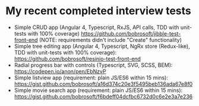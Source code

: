 # My recent completed interview tests

- Simple CRUD app (Angular 4, Typescript, RxJS, API calls, TDD with unit-tests with 100% coverage) https://github.com/bobrosoft/jibble-test-front-end (NOTE: requirements didn't include "Create" functionality)
- Simple tree editing app (Angular 4, Typescript, NgRx store (Redux-like), TDD with unit-tests with 100% coverage): https://github.com/bobrosoft/resinio-test-front-end
- Radial progress bar with controls (Typescript, SVG, SCSS, BEM): https://codepen.io/anon/pen/EbNzvP
- Simple listview app (requirement: plain JS/ES6 within 15 mins): https://gist.github.com/bobrosoft/a16d374c20e3f5495beb136ada67e8f0
- Simple movie search app (requirement: plain JS/ES6 within 15 mins): https://gist.github.com/bobrosoft/f6bdeff04dcfbc6732d0c6e2e3a7e236
